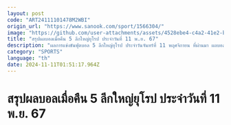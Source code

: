 ```yaml
---
layout: post
code: "ART24111101478M2WBI"
origin_url: "https://www.sanook.com/sport/1566304/"
image: "https://github.com/user-attachments/assets/4528ebe4-c4a2-41e2-be36-8205b01ba778"
title: "สรุปผลบอลเมื่อคืน 5 ลีกใหญ่ยุโรป ประจำวันที่ 11 พ.ย. 67"
description: "ผลการแข่งขันฟุตบอล 5 ลีกใหญ่ยุโรป ประจำวันจันทร์ที่ 11 พฤศจิกายน ที่ผ่านมา ผลบอลพรีเมียร์ลีก, ผลบอลลาลีกา, ผลบอลบุนเดสลีกา, ผลบอลเซเรีย อา และ ผลบอลลีกเอิง"
category: "SPORTS"
language: "th"
date: 2024-11-11T01:51:17.964Z
---
```


# สรุปผลบอลเมื่อคืน 5 ลีกใหญ่ยุโรป ประจำวันที่ 11 พ.ย. 67